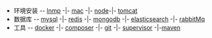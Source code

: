 
* 环境安装 -- [lnmp](lnmp/lnmp.md) -|- [mac](mac/brew.md) -|-  [node](node/node.md)-|- [tomcat](tomcat/tomcat.md)
* 数据库 -- [mysql](database/mysql/mysql.md) -|- [redis](database/redis/redis.md) -|- [mongodb](database/mongodb/mongodb.md) -|- [elasticsearch](database/elasticsearch/elasticsearch.md) -|- [rabbitMq](database/rabbitmq/rabbitmq.md)  
* 工具 -- [docker](docker/docker.md) -|- [composer](composer/composer.md) -|- [git](tool/git.md) -|- [supervisor](tool/supervisor.md) -|-[maven](java/maven.md)
